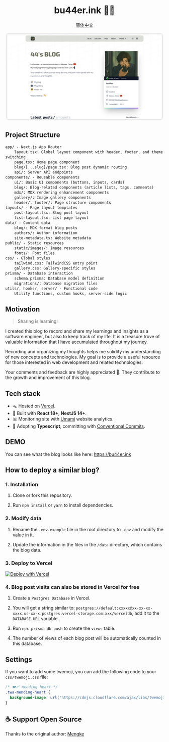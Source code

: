 <h1 align="center">bu44er.ink 🧑‍💻</h1>

<div align="center">

[简体中文](./README_zh-CN.md)

</div>

<img style="border-radius: 6px" src="./public/static/images/home-page.png">

## Project Structure

```
app/ - Next.js App Router
    layout.tsx: Global layout component with header, footer, and theme switching
    page.tsx: Home page component
    blog/[...slug]/page.tsx: Blog post dynamic routing
    api/: Server API endpoints
components/ - Reusable components
    ui/: Basic UI components (buttons, inputs, cards)
    blog/: Blog-related components (article lists, tags, comments)
    mdx/: MDX rendering enhancement components
    gallery/: Image gallery components
    header/, footer/: Page structure components
layouts/ - Page layout templates
    post-layout.tsx: Blog post layout
    list-layout.tsx: List page layout
data/ - Content data
    blog/: MDX format blog posts
    authors/: Author information
    site-metadata.ts: Website metadata
public/ - Static resources
    static/images/: Image resources
    fonts/: Font files
css/ - Global styles
    tailwind.css: TailwindCSS entry point
    gallery.css: Gallery-specific styles
prisma/ - Database interaction
    schema.prisma: Database model definition
    migrations/: Database migration files
utils/, hooks/, server/ - Functional code
    Utility functions, custom hooks, server-side logic
```

## Motivation

> Sharing is learning!

I created this blog to record and share my learnings and insights as a software engineer, but also to keep track of my life. It is a treasure trove of valuable information that I have accumulated throughout my journey.

Recording and organizing my thoughts helps me solidify my understanding of new concepts and technologies. My goal is to provide a useful resource for those interested in web development and related technologies.

Your comments and feedback are highly appreciated 🍻. They contribute to the growth and improvement of this blog.

## Tech stack

- 🪤 Hosted on [Vercel](https://vercel.com/).
- 🧱 Built with **React 18+**, **NextJS 14+**.
- 📊 Monitoring site with [Umami](https://umami.is/) website analytics.
- 🎉 Adopting **Typescript**, committing with [Conventional Commits](https://www.conventionalcommits.org/).

## DEMO

You can see what the blog looks like here: <https://bu44er.ink>

## How to deploy a similar blog?

### 1. Installation

1. Clone or fork this repository.

2. Run `npm install` or `yarn` to install dependencies.

### 2. Modify data

1. Rename the `.env.example` file in the root directory to `.env` and modify the value in it.

2. Update the information in the files in the `/data` directory, which contains the blog data.

### 3. Deploy to Vercel

[![Deploy with Vercel](https://vercel.com/button)](https://vercel.com/new/clone?repository-url=https%3A%2F%2Fgithub.com%2Fmk965%2Fmengke.me&env=NEXT_PUBLIC_GISCUS_REPO,NEXT_PUBLIC_GISCUS_REPOSITORY_ID,NEXT_PUBLIC_GISCUS_CATEGORY,NEXT_PUBLIC_GISCUS_CATEGORY_ID,NEXT_UMAMI_ID,SPOTIFY_CLIENT_ID,SPOTIFY_CLIENT_SECRET,SPOTIFY_REFRESH_TOKEN,DATABASE_URL,GITHUB_API_TOKEN&envDescription=Giscus%5CUmami%5CSpotify%5CData%5CGithub&envLink=https%3A%2F%2Fgithub.com%2Fmk965%2Fmengke.me%2Fblob%2Fmain%2F.env.example&project-name=mengke-me-blog&repository-name=mengke-me-blog&demo-title=mengke.me&demo-description=Mengke's%20blog%20-%20Mengke's%20coding%20journey&demo-url=https%3A%2F%2Fwww.mengke.me%2F&demo-image=https%3A%2F%2Fwww.mengke.me%2Fstatic%2Fimages%2Fhome_page.webp)

### 4. Blog post visits can also be stored in Vercel for free

1. Create a `Postgres Database` in Vercel.

2. You will get a string similar to: `postgres://default:xxxxx@xx-xx-xx-xxxx.us-xx-x.postgres.vercel-storage.com:xxx/verceldb`, add it to the `DATABASE_URL` variable.

3. Run `npx prisma db push` to create the `views` table.

4. The number of views of each blog post will be automatically counted in this database.

## Settings

If you want to add some twemoji, you can add the following code to your `css/twemoji.css` file:

```css
/* ❤️‍🩹 mending heart */
.twa-mending-heart {
  background-image: url('https://cdnjs.cloudflare.com/ajax/libs/twemoji/14.0.2/svg/2764-fe0f-200d-1fa79.svg');
}
```

## ☕️ Support Open Source

Thanks to the original author: [Mengke](https://github.com/mengke)
